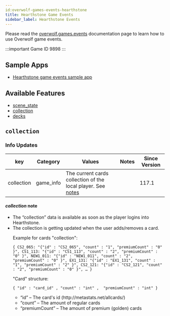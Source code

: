 ```yaml
---
id:overwolf-games-events-hearthstone
title: Hearthstone Game Events
sidebar_label: Hearthstone Events
---
```


Please read the [overwolf.games.events](overwolf-games-events) documentation page to learn how to use Overwolf game events.

:::important Game ID
9898
:::

## Sample Apps
* [Hearthstone game events sample app](https://github.com/overwolf/hearthstone-events-sample-app)

## Available Features

* [scene_state](#scene_state)
* [collection](#collection)
* [decks](#decks)

## `collection`

### Info Updates

key               | Category    | Values                    | Notes                 | Since Version |
----------------- | ------------| ------------------------- | --------------------- | ------------- |
collection        | game_info   | The current cards collection of the local player. See [notes](#collection-note) |     |   117.1 |

#### *collection* note

<ul><li>The “collection”  data is available as soon as the player logins into Hearthstone.</li><li>The collection is getting updated when the user adds/removes a card.
  
Example for cards "collection":

`{ CS2_065: "{"id" : "CS2_065", "count" : "1", "premiumCount" : "0" }",
  CS1_113: "{"id" : "CS1_113", "count" : "2", "premiumCount" : "0" }",
  NEW1_011: "{"id" : "NEW1_011", "count" : "2", "premiumCount" : "0" }",
  EX1_131: "{"id" : "EX1_131", "count" : "1", "premiumCount" : "2" }",
  CS2_121: "{"id" : "CS2_121", "count" : "2", "premiumCount" : "0" }",
  …
}`

"Card" structure:

`{
  "id" : "card_id" ,
  "count" : "int" , 
  "premiumCount" : "int"
}  `

<ul><li>“id” – The card's id (http://metastats.net/allcards/)</li><li>“count” – The amount of regular cards</li><li>“premiumCount” – The amount of premium (golden) cards
